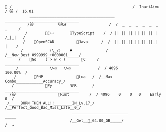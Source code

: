 ```
🔄 /                                                      /  InariAimu  / 😿 /  16.01
           ______________________________________   _________________________________          
          /😼           🐱C#                   /  /  _  _  _  _  _  _        _     /
         /        🐸C++       🐺TypeScript    /  / || || || || || || |    /_|_|   /
        /    🦊OpenSCAD          🐶Java      /  /  ||_||_||_||_||_||_|      |    /
       /            (\_/)    ♥               /  /__New_Best_0999999_+0000001_____/
      /    🐻Go    ( > w < )       🐰C     /  _________________________________
     /              \>🔥   \>🔥            /  / 4096                  100.00%  /
    /        🐹PHP               🐯Lua   /  /__Max Combo____________Accuracy_/
   /              🦁Py        🐮R       /  _________________________________
  /🙀                   🦉Rust         /  / 4096    0    0   0    Early 0  /
 /_____BURN_THEM_ALL!!________IN_Lv.17_/  /__Perfect_Good_Bad_Miss_Late__0_/
                              _________________________                       _____
                             /__Get__💽_64.00_GB_____/                      /  →
```

<!--
**InariAimu/InariAimu** is a ✨ _special_ ✨ repository because its `README.md` (this file) appears on your GitHub profile.

Here are some ideas to get you started:

- 🔭 I’m currently working on ...
- 🌱 I’m currently learning ...
- 👯 I’m looking to collaborate on ...
- 🤔 I’m looking for help with ...
- 💬 Ask me about ...
- 📫 How to reach me: ...
- 😄 Pronouns: ...
- ⚡ Fun fact: ...
-->
